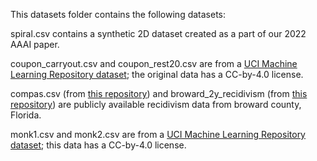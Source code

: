 This datasets folder contains the following datasets: 

spiral.csv contains a synthetic 2D dataset created as a part of our 2022 AAAI paper.

coupon_carryout.csv and coupon_rest20.csv are from a [UCI Machine Learning Repository dataset](https://archive.ics.uci.edu/dataset/603/in+vehicle+coupon+recommendation); the original data has a CC-by-4.0 license. 

compas.csv (from [this repository](https://github.com/propublica/compas-analysis/blob/master/compas-scores-two-years.csv)) and broward_2y_recidivism (from [this repository](https://github.com/BeanHam/interpretable-machine-learning/blob/master/broward/data/broward_data.csv)) are publicly available recidivism data from broward county, Florida.

monk1.csv and monk2.csv are from a [UCI Machine Learning Repository dataset](https://archive.ics.uci.edu/dataset/70/monk+s+problems); this data has a CC-by-4.0 license. 